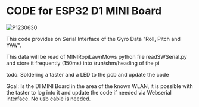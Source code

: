 # CODE for ESP32 D1 MINI Board
![P1230630](https://github.com/ullisun/MINI-RopiLawnMow/assets/86979044/e789c155-3dfc-4285-94c6-798d8b13a783)

This code provides on Serial Interface of the Gyro Data "Roll, Pitch and YAW".

This data will be read of MINIRopiLawnMows python file readSWSerial.py and store it frequently (150ms) into /run/shm/heading of the pi

todo:
Soldering a taster and a LED to the pcb and update the code

Goal: Is the DI MINI Board in the area of the known WLAN, it is possible with the taster to log into it and update
the code if needed via Webserial interface. No usb cable is needed.

